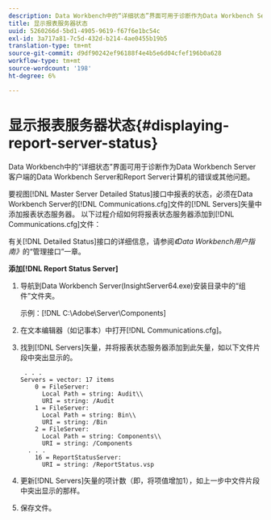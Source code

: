 ```yaml
---
description: Data Workbench中的“详细状态”界面可用于诊断作为Data Workbench Server客户端的Data Workbench Server和Report Server计算机的错误或其他问题。
title: 显示报表服务器状态
uuid: 5260266d-5bd1-4905-9619-f67f6e1bc54c
exl-id: 3a717a81-7c5d-432d-b214-4ae0455b19b5
translation-type: tm+mt
source-git-commit: d9df90242ef96188f4e4b5e6d04cfef196b0a628
workflow-type: tm+mt
source-wordcount: '198'
ht-degree: 6%

---
```


# 显示报表服务器状态{#displaying-report-server-status}

Data Workbench中的“详细状态”界面可用于诊断作为Data Workbench Server客户端的Data Workbench Server和Report Server计算机的错误或其他问题。

要视图[!DNL Master Server Detailed Status]接口中报表的状态，必须在Data Workbench Server的[!DNL Communications.cfg]文件的[!DNL Servers]矢量中添加报表状态服务器。 以下过程介绍如何将报表状态服务器添加到[!DNL Communications.cfg]文件：

有关[!DNL Detailed Status]接口的详细信息，请参阅&#x200B;*《Data Workbench用户指南》*&#x200B;的“管理接口”一章。

**添加[!DNL Report Status Server]**

1. 导航到Data Workbench Server(InsightServer64.exe)安装目录中的“组件”文件夹。

   示例：[!DNL C:\Adobe\Server\Components]
1. 在文本编辑器（如记事本）中打开[!DNL Communications.cfg]。
1. 找到[!DNL Servers]矢量，并将报表状态服务器添加到此矢量，如以下文件片段中突出显示的。

   ```
    . . .
   Servers = vector: 17 items
       0 = FileServer: 
         Local Path = string: Audit\\
         URI = string: /Audit
       1 = FileServer: 
         Local Path = string: Bin\\
         URI = string: /Bin
       2 = FileServer: 
         Local Path = string: Components\\
         URI = string: /Components
     . . .
       16 = ReportStatusServer: 
         URI = string: /ReportStatus.vsp
   ```

1. 更新[!DNL Servers]矢量的项计数（即，将项值增加1），如上一步中文件片段中突出显示的那样。
1. 保存文件。
